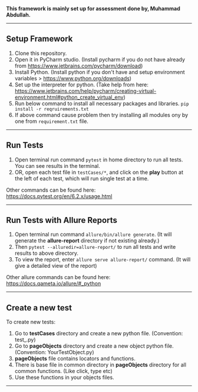 **This framework is mainly set up for assessment done by, Muhammad Abdullah.**

---

## Setup Framework

1. Clone this repository.
2. Open it in PyCharm studio. (Install pycharm if you do not have already from https://www.jetbrains.com/pycharm/download)
3. Install Python. (Install python if you don't have and setup environment variables > https://www.python.org/downloads)
4. Set up the interpreter for python. (Take help from here: https://www.jetbrains.com/help/pycharm/creating-virtual-environment.html#python_create_virtual_env)
5. Run below command to install all necessary packages and libraries. `pip install -r reqruirements.txt`
6. If above command cause problem then try installing all modules ony by one from `requirement.txt` file.

---

## Run Tests

1. Open terminal run command `pytest` in home directory to run all tests. You can see results in the terminal.
2. OR, open each test file in `testCases/*`, and click on the **play** button at the left of each test, which will run single test at a time.

Other commands can be found here: 
https://docs.pytest.org/en/6.2.x/usage.html

--- 

## Run Tests with Allure Reports

1. Open terminal run command `allure/bin/allure generate`. (It will generate the **allure-report** directory if not existing already.)
2. Then `pytest --alluredir=allure-report/` to run all tests and write results to above directory.
3. To view the report, enter `allure serve allure-report/` command. (It will give a detailed view of the report)

Other allure commands can be found here: 
https://docs.qameta.io/allure/#_python

---

## Create a new test

To create new tests: 

1. Go to **testCases** directory and create a new python file. (Convention: test_<your test name>.py)
2. Go to **pageObjects** directory and create a new object python file. (Convention: YourTestObject.py)
3. **pageObjects** file contains locators and functions.
4. There is base file in common directory in **pageObjects** directory for all common functions. (Like click, type etc)
5. Use these functions in your objects files.

---
